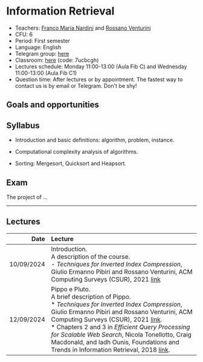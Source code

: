 # Information Retrieval

* Teachers: [Franco Maria Nardini](http://hpc.isti.cnr.it/~nardini/) and [Rossano Venturini](http://pages.di.unipi.it/rossano)
* CFU: 6
* Period: First semester
* Language: English
* Telegram group: [here](https://t.me/InformationRetrievalUnipi)
* Classroom: [here](https://classroom.google.com/u/1/c/NjYxNTg1NzIyODc1)  (code: 7ucbcgh)
* Lectures schedule: Monday 11:00-13:00 (Aula Fib C) and Wednesday 11:00-13:00 (Aula Fib C1)
* Question time: After lectures or by appointment. The fastest way to contact us is by email or Telegram. Don't be shy!

## Goals and opportunities


## Syllabus

- Introduction and basic definitions: algorithm, problem, instance.

- Computational complexity analysis of algorithms.

- Sorting: Mergesort, Quicksort and Heapsort.

## Exam
The project of ...

----
## Lectures

| Date | Lecture | 
| -------------: | :------------- |
| 10/09/2024 | Introduction.</br> A description of the course.<br>- *Techniques for Inverted Index Compression*, Giulio Ermanno Pibiri and Rossano Venturini, ACM Computing Surveys (CSUR), 2021 [link](https://pages.di.unipi.it/rossano/assets/pdf/papers/CSUR21.pdf)|
| 12/09/2024 | Pippo e Pluto.</br> A brief description of Pippo.<br>* *Techniques for Inverted Index Compression*, Giulio Ermanno Pibiri and Rossano Venturini, ACM Computing Surveys (CSUR), 2021 [link](https://pages.di.unipi.it/rossano/assets/pdf/papers/CSUR21.pdf).</br>* Chapters 2 and 3 in *Efficient Query Processing for Scalable Web Search*, Nicola Tonellotto, Craig Macdonald, and Iadh Ounis,  Foundations and Trends in Information Retrieval, 2018 [link](https://www.dcs.gla.ac.uk/~craigm/publications/fnt-efficient-query-processing.pdf).|
